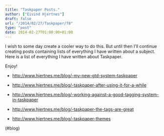 ```yaml
---
title: "Taskpaper Posts."
author: ["Eivind Hjertnes"]
draft: false
url: "/2014/02/27/Taskpaper/78"
type: "post"
date: 2014-02-27T01:00:00+01:00
---
```


I wish to some day create a cooler way to do this. But until then I'll
continue creating posts containing lists of everything I have written
about a subject. Here is a list of everything I have written about
Taskpaper.

Enjoy!

-   <http://www.hjertnes.me/blog/-my-new-gtd-system-taskpaper>

-   <http://www.hjertnes.me/blog/-taskpaper-after-using-it-for-a-while>

-   <http://www.hjertnes.me/blog/-working-against-a-good-tagging-system-in-taskpaper>

-   <http://www.hjertnes.me/blog/-taskpaper-the-tags-are-great>

-   <http://www.hjertnes.me/blog/-taskpaper-themes>

(#blog)
